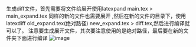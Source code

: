 生成diff文件，首先需要将文件给展开使用latexpand main.tex > main_expand.tex 同样的新的文件也需要展开 ,然后在新的文件的目录下，使用latexdiff old_expand.tex(绝对路径) new_expand.tex > diff.tex,然后进行编译就可以了。
注意要生成展开文件，其次要注意使用的是绝对路径，最后要在新的文件夹下面进行编译
![image](https://github.com/user-attachments/assets/e0241f16-338a-4b7f-9ff9-4adb2da308d3)
